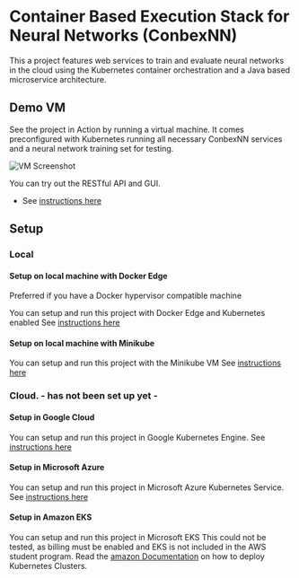 # Container Based Execution Stack for Neural Networks (ConbexNN)
This a project features web services to train and evaluate neural networks in the cloud using the Kubernetes container orchestration and a Java based microservice architecture. 

## Demo VM
See the project in Action by running a virtual machine. It comes preconfigured with Kubernetes running all necessary ConbexNN services and a neural network training set for testing.

![VM Screenshot](deploy/vm/img/vm_small.jpg)

You can try out the RESTful API and GUI.

* See [instructions here](/deploy/vm/)

## Setup 

### Local

#### Setup on local machine with Docker Edge

Preferred if you have a Docker hypervisor compatible machine

You can setup and run this project with Docker Edge and Kubernetes enabled
See [instructions here](/deploy/local_dockerce/)

#### Setup on local machine with Minikube

You can setup and run this project with the Minikube VM
See [instructions here](/deploy/local_minikube/)

### Cloud. - has not been set up yet -

#### Setup in Google Cloud

You can setup and run this project in Google Kubernetes Engine.
See [instructions here](/deploy/cloud/google/)

#### Setup in Microsoft Azure

You can setup and run this project in Microsoft Azure Kubernetes Service.
See [instructions here](/deploy/cloud/azure/)

#### Setup in Amazon EKS

You can setup and run this project in Microsoft EKS
This could not be tested, as billing must be enabled and EKS is not included in the AWS student program. Read the [amazon Documentation](https://docs.aws.amazon.com/eks/latest/userguide/getting-started.html) on how to deploy Kubernetes Clusters.
